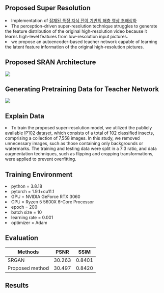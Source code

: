 ## Proposed Super Resolution
<li>Implementation of <a href="https://www.dbpia.co.kr/journal/articleDetail?nodeId=NODE11437908">잠재된 특징 지식 전이 기반의 해충 영상 초해상화</a> </li>
<li> The perception-driven super-resolution technique struggles to generate the feature distribution of the original high-resolution video because it learns high-level features from low-resolution input pictures. </li>
<li> we propose an autoencoder-based teacher network capable of learning the latent feature information of the original high-resolution pictures.</li>

## Proposed SRAN Architecture
<img src="./image/SRGAN+TeacherNetwork.png"/>

## Generating Pretraining Data for Teacher Network
<img src="./image/Generate_edgeImage.png"/>

## Explain Data
<li>To train the proposed super-resolution model, we utilized the publicly available <a href="https://github.com/xpwu95/IP102">IP102 dataset</a>, which consists of a total of 102 classified insects, comprising a collection of 7,558 images. In this study, we removed unnecessary images, such as those containing only backgrounds or watermarks. The training and testing data were split in a 7:3 ratio, and data augmentation techniques, such as flipping and cropping transformations, were applied to prevent overfitting.</li>

## Training Environment
<li> python = 3.8.18 </li>
<li> pytorch = 1.9.1+cu11.1 </li>
<li> GPU = NVIDIA GeForce RTX 3060 </li>
<li> CPU = Ryzen 5 5600X 6-Core Processor </li>
<li> epoch = 200 </li>
<li> batch size = 10 </li>
<li> learning rate = 0.001 </li>
<li> optimizer = Adam </li>

## Evaluation
|      Methods      |   PSNR   |  SSIM  |
|      -------      |   ----   |  ----  |
|       SRGAN       |  30.263  | 0.8401 |
|  Proposed method  |  30.497  | 0.8420 |

## Results
